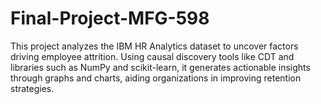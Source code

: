 # Final-Project-MFG-598
This project analyzes the IBM HR Analytics dataset to uncover factors driving employee attrition. Using causal discovery tools like CDT and libraries such as NumPy and scikit-learn, it generates actionable insights through graphs and charts, aiding organizations in improving retention strategies.
